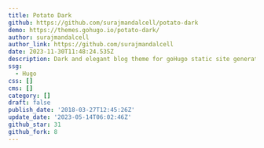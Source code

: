 ```yaml
---
title: Potato Dark
github: https://github.com/surajmandalcell/potato-dark
demo: https://themes.gohugo.io/potato-dark/
author: surajmandalcell
author_link: https://github.com/surajmandalcell
date: 2023-11-30T11:48:24.535Z
description: Dark and elegant blog theme for goHugo static site generator.
ssg:
  - Hugo
css: []
cms: []
category: []
draft: false
publish_date: '2018-03-27T12:45:26Z'
update_date: '2023-05-14T06:02:46Z'
github_star: 31
github_fork: 8
---
```

